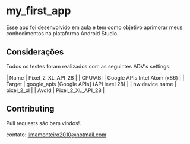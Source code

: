# my_first_app

Esse app foi desenvolvido em aula e tem como objetivo aprimorar meus conhecimentos na plataforma Android Studio.

## Considerações
Todos os testes foram realizados com as seguintes ADV's settings:

| Name            | Pixel_2_XL_API_28 |
| CPU/ABI         | Google APIs Intel Atom (x86) |
|  Target         | google_apis [Google APIs] (API level 28) |
|  hw.device.name | pixel_2_xl |
|  AvdId          | Pixel_2_XL_API_28 |



## Contributing
Pull requests são bem vindos!. 

contato: limamonteiro2010@hotmail.com



